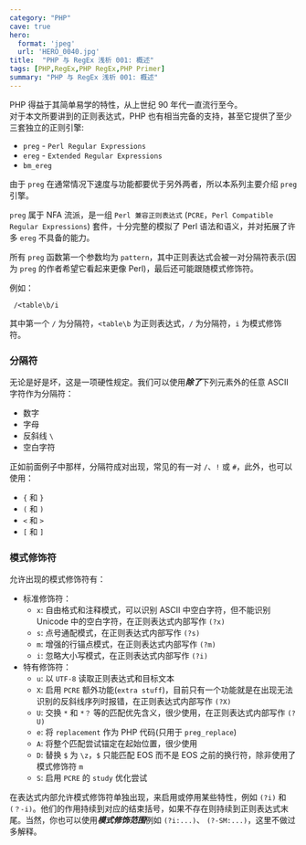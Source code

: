 ```yaml
---
category: "PHP"
cave: true
hero:
  format: 'jpeg'
  url: 'HERO_0040.jpg'
title:  "PHP 与 RegEx 浅析 001: 概述"
tags: [PHP,RegEx,PHP RegEx,PHP Primer]
summary: "PHP 与 RegEx 浅析 001: 概述"
---
```

PHP 得益于其简单易学的特性，从上世纪 90 年代一直流行至今。  
对于本文所要讲到的正则表达式，PHP 也有相当完备的支持，甚至它提供了至少三套独立的正则引擎:

* `preg` - `Perl Regular Expressions`
* `ereg` - `Extended Regular Expressions`
* `bm_ereg`

由于 `preg` 在通常情况下速度与功能都要优于另外两者，所以本系列主要介绍 `preg` 引擎。

`preg` 属于 NFA 流派，是一组 `Perl 兼容正则表达式` (`PCRE`，`Perl Compatible Regular Expressions`) 套件，十分完整的模拟了 Perl 语法和语义，并对拓展了许多 `ereg` 不具备的能力。

所有 `preg` 函数第一个参数均为 `pattern`，其中正则表达式会被一对分隔符表示(因为 `preg` 的作者希望它看起来更像 Perl)，最后还可能跟随模式修饰符。  

例如：

	 /<table\b/i
	 
其中第一个 `/` 为分隔符，`<table\b` 为正则表达式，`/` 为分隔符，`i` 为模式修饰符。

### 分隔符

无论是好是坏，这是一项硬性规定。我们可以使用***除了***下列元素外的任意 ASCII 字符作为分隔符：

* 数字  
* 字母  
* 反斜线 `\`  
* 空白字符  

正如前面例子中那样，分隔符成对出现，常见的有一对 `/`、`!` 或 `#`，此外，也可以使用：

* `{` 和 `}`  
* `(` 和 `)`  
* `<` 和 `>`  
* `[` 和 `]`  

### 模式修饰符

允许出现的模式修饰符有：

* 标准修饰符：  
	* `x`: 自由格式和注释模式，可以识别 ASCII 中空白字符，但不能识别 Unicode 中的空白字符，在正则表达式内部写作 `(?x)`  
	* `s`: 点号通配模式，在正则表达式内部写作 `(?s)`   
	* `m`: 增强的行锚点模式，在正则表达式内部写作 `(?m)`   
	* `i`: 忽略大小写模式，在正则表达式内部写作 `(?i)` 
* 特有修饰符：
	* `u`: 以 `UTF-8` 读取正则表达式和目标文本      
	* `X`: 启用 `PCRE` 额外功能(`extra stuff`)，目前只有一个功能就是在出现无法识别的反斜线序列时报错，在正则表达式内部写作 `(?X)`   
	* `U`: 交换 `*` 和 `*？` 等的匹配优先含义，很少使用，在正则表达式内部写作 `(?U)`   
	* `e`: 将 `replacement` 作为 PHP 代码(只用于 `preg_replace`)  
	* `A`: 将整个匹配尝试锚定在起始位置，很少使用  
	* `D`: 替换 `$` 为 `\z`，`$` 只能匹配 EOS 而不是 EOS 之前的换行符，除非使用了模式修饰符 `m`  
	* `S`: 启用 `PCRE` 的 `study` 优化尝试  

在表达式内部允许模式修饰符单独出现，来启用或停用某些特性，例如 `(?i)` 和 ` (？-i) `。他们的作用持续到对应的结束括号，如果不存在则持续到正则表达式末尾。当然，你也可以使用***模式修饰范围***例如 `(?i:...)`、 `(?-SM:...)`，这里不做过多解释。


